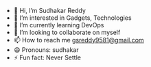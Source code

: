 - 👋 Hi, I’m Sudhakar Reddy
- 👀 I’m interested in Gadgets, Technologies
- 🌱 I’m currently learning DevOps
- 💞️ I’m looking to collaborate on myself
- 📫 How to reach me gsreddy9581@gmail.com
- 😄 Pronouns: sudhakar
- ⚡ Fun fact: Never Settle

<!---
gsreddy1870/gsreddy1870 is a ✨ special ✨ repository because its `README.md` (this file) appears on your GitHub profile.
You can click the Preview link to take a look at your changes.
--->

